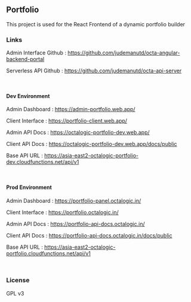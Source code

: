 ## Portfolio

This project is used for the React Frontend of a dynamic portfolio builder
<br/>

### Links

Admin Interface Github : https://github.com/judemanutd/octa-angular-backend-portal

Serverless API Github : https://github.com/judemanutd/octa-api-server

<br/>

#### Dev Environment

Admin Dashboard : https://admin-portfolio.web.app/

Client Interface : https://portfolio-client.web.app/

Admin API Docs : https://octalogic-portfolio-dev.web.app/

Client API Docs : https://octalogic-portfolio-dev.web.app/docs/public

Base API URL : https://asia-east2-octalogic-portfolio-dev.cloudfunctions.net/api/v1

<br/>

#### Prod Environment

Admin Dashboard : https://portfolio-panel.octalogic.in/

Client Interface : https://portfolio.octalogic.in/

Admin API Docs : https://portfolio-api-docs.octalogic.in/

Client API Docs : https://portfolio-api-docs.octalogic.in/docs/public

Base API URL : https://asia-east2-octalogic-portfolio.cloudfunctions.net/api/v1

<br/>

### License

GPL v3
